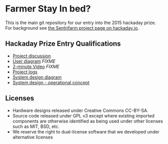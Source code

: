 # Farmer Stay In bed?

This is the main git repository for our entry into the 2015 hackaday prize.
For background see [the Sentrifarm project page on hackaday.io](http://hackaday.io/project/4758).

## Hackaday Prize Entry Qualifications

* [Project discussion](https://hackaday.io/project/4758)
* [User diagram](FIXME) _FIXME_
* [2-minute Video](FIXME) _FIXME_
* [Project logs](https://hackaday.io/project/4758)
* [System design diagram](media/HighLevelDesignv0.png)
* [System design - operational concept](OperationalConcept.md)


## Licenses

* Hardware designs released under Creative Commons CC-BY-SA.
* Source code released under GPL v3 except where existing imported components are otherwise identified as being used under other licenses such as MIT, BSD, etc.
* We reserve the right to dual-license software that we developed under alternative licenses
